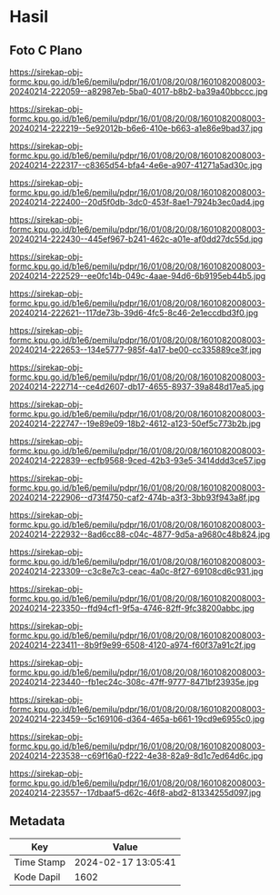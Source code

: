 # Hasil

## Foto C Plano

https://sirekap-obj-formc.kpu.go.id/b1e6/pemilu/pdpr/16/01/08/20/08/1601082008003-20240214-222059--a82987eb-5ba0-4017-b8b2-ba39a40bbccc.jpg

https://sirekap-obj-formc.kpu.go.id/b1e6/pemilu/pdpr/16/01/08/20/08/1601082008003-20240214-222219--5e92012b-b6e6-410e-b663-a1e86e9bad37.jpg

https://sirekap-obj-formc.kpu.go.id/b1e6/pemilu/pdpr/16/01/08/20/08/1601082008003-20240214-222317--c8365d54-bfa4-4e6e-a907-41271a5ad30c.jpg

https://sirekap-obj-formc.kpu.go.id/b1e6/pemilu/pdpr/16/01/08/20/08/1601082008003-20240214-222400--20d5f0db-3dc0-453f-8ae1-7924b3ec0ad4.jpg

https://sirekap-obj-formc.kpu.go.id/b1e6/pemilu/pdpr/16/01/08/20/08/1601082008003-20240214-222430--445ef967-b241-462c-a01e-af0dd27dc55d.jpg

https://sirekap-obj-formc.kpu.go.id/b1e6/pemilu/pdpr/16/01/08/20/08/1601082008003-20240214-222529--ee0fc14b-049c-4aae-94d6-6b9195eb44b5.jpg

https://sirekap-obj-formc.kpu.go.id/b1e6/pemilu/pdpr/16/01/08/20/08/1601082008003-20240214-222621--117de73b-39d6-4fc5-8c46-2e1eccdbd3f0.jpg

https://sirekap-obj-formc.kpu.go.id/b1e6/pemilu/pdpr/16/01/08/20/08/1601082008003-20240214-222653--134e5777-985f-4a17-be00-cc335889ce3f.jpg

https://sirekap-obj-formc.kpu.go.id/b1e6/pemilu/pdpr/16/01/08/20/08/1601082008003-20240214-222714--ce4d2607-db17-4655-8937-39a848d17ea5.jpg

https://sirekap-obj-formc.kpu.go.id/b1e6/pemilu/pdpr/16/01/08/20/08/1601082008003-20240214-222747--19e89e09-18b2-4612-a123-50ef5c773b2b.jpg

https://sirekap-obj-formc.kpu.go.id/b1e6/pemilu/pdpr/16/01/08/20/08/1601082008003-20240214-222839--ecfb9568-9ced-42b3-93e5-3414ddd3ce57.jpg

https://sirekap-obj-formc.kpu.go.id/b1e6/pemilu/pdpr/16/01/08/20/08/1601082008003-20240214-222906--d73f4750-caf2-474b-a3f3-3bb93f943a8f.jpg

https://sirekap-obj-formc.kpu.go.id/b1e6/pemilu/pdpr/16/01/08/20/08/1601082008003-20240214-222932--8ad6cc88-c04c-4877-9d5a-a9680c48b824.jpg

https://sirekap-obj-formc.kpu.go.id/b1e6/pemilu/pdpr/16/01/08/20/08/1601082008003-20240214-223309--c3c8e7c3-ceac-4a0c-8f27-69108cd6c931.jpg

https://sirekap-obj-formc.kpu.go.id/b1e6/pemilu/pdpr/16/01/08/20/08/1601082008003-20240214-223350--ffd94cf1-9f5a-4746-82ff-9fc38200abbc.jpg

https://sirekap-obj-formc.kpu.go.id/b1e6/pemilu/pdpr/16/01/08/20/08/1601082008003-20240214-223411--8b9f9e99-6508-4120-a974-f60f37a91c2f.jpg

https://sirekap-obj-formc.kpu.go.id/b1e6/pemilu/pdpr/16/01/08/20/08/1601082008003-20240214-223440--fb1ec24c-308c-47ff-9777-8471bf23935e.jpg

https://sirekap-obj-formc.kpu.go.id/b1e6/pemilu/pdpr/16/01/08/20/08/1601082008003-20240214-223459--5c169106-d364-465a-b661-19cd9e6955c0.jpg

https://sirekap-obj-formc.kpu.go.id/b1e6/pemilu/pdpr/16/01/08/20/08/1601082008003-20240214-223538--c69f16a0-f222-4e38-82a9-8d1c7ed64d6c.jpg

https://sirekap-obj-formc.kpu.go.id/b1e6/pemilu/pdpr/16/01/08/20/08/1601082008003-20240214-223557--17dbaaf5-d62c-46f8-abd2-81334255d097.jpg


## Metadata

| Key        | Value               |
| ---------- | ------------------- |
| Time Stamp | 2024-02-17 13:05:41 |
| Kode Dapil | 1602                |



